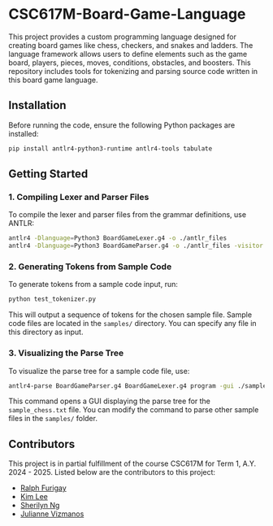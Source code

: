 # CSC617M-Board-Game-Language

This project provides a custom programming language designed for creating board games like chess, checkers, and snakes and ladders. The language framework allows users to define elements such as the game board, players, pieces, moves, conditions, obstacles, and boosters. This repository includes tools for tokenizing and parsing source code written in this board game language.

## Installation

Before running the code, ensure the following Python packages are installed:

```bash
pip install antlr4-python3-runtime antlr4-tools tabulate
```

## Getting Started

### 1. Compiling Lexer and Parser Files

To compile the lexer and parser files from the grammar definitions, use ANTLR:

```bash
antlr4 -Dlanguage=Python3 BoardGameLexer.g4 -o ./antlr_files
antlr4 -Dlanguage=Python3 BoardGameParser.g4 -o ./antlr_files -visitor
```

### 2. Generating Tokens from Sample Code

To generate tokens from a sample code input, run:

```bash
python test_tokenizer.py
```

This will output a sequence of tokens for the chosen sample file. Sample code files are located in the `samples/` directory. You can specify any file in this directory as input.

### 3. Visualizing the Parse Tree

To visualize the parse tree for a sample code file, use:

```bash
antlr4-parse BoardGameParser.g4 BoardGameLexer.g4 program -gui ./samples/sample_checkers.txt
```

This command opens a GUI displaying the parse tree for the `sample_chess.txt` file. You can modify the command to parse other sample files in the `samples/` folder.

## Contributors

This project is in partial fulfillment of the course CSC617M for Term 1, A.Y. 2024 - 2025. Listed below are the contributors to this project:

- [Ralph Furigay](https://github.com/Rafu-00)
- [Kim Lee](https://github.com/kimileeee)
- [Sherilyn Ng](https://github.com/Kaye11037)
- [Julianne Vizmanos](https://github.com/julianneviz)
